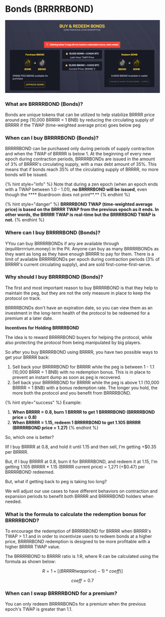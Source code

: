 # Bonds (BRRRRBOND)

![The "Pit", where you can interact with the protocol's bonding mechanism](<../.gitbook/assets/image (9).png>)

### What are BRRRRBOND (Bonds)?

Bonds are unique tokens that can be utilized to help stabilize BRRRR price around peg (10,000 BRRRR = 1 BNB) by reducing the circulating supply of BRRRR if the TWAP (time-weighted average price) goes below peg

### When can I buy BRRRRBOND (Bonds)?

BRRRRBOND can be purchased only during periods of supply contraction and when the TWAP of BRRRR is below 1. At the beginning of every new epoch during contraction periods, BRRRRBONDs are issued in the amount of 3% of BRRRR's circulating supply, with a max debt amount of 35%. This means that if bonds reach 35% of the circulating supply of BRRRR, no more bonds will be issued.&#x20;

{% hint style="info" %}
Note that during a zen epoch (when an epoch ends with a TWAP between 1.0 - 1.01), **no BRRRRBOND will be issued**, even though the **** Boardroom does not print**.**&#x20;
{% endhint %}

{% hint style="danger" %}
**BRRRRBOND TWAP (time-weighted average price) is based on the BRRRR TWAP from the previous epoch as it ends. In other words, the BRRRR TWAP is real-time but the BRRRRBOND TWAP is not.**
{% endhint %}

### Where can I buy BRRRRBOND (Bonds)?

YYou can buy BRRRRBONDs if any are available through (equilibrrrrium.money) in the Pit. Anyone can buy as many BRRRRBONDs as they want as long as they have enough BRRRR to pay for them. There is a limit of available BRRRRBONDs per epoch during contraction periods (3% of BRRRR's current circulating supply), and are sold first-come-first-serve.

### Why should I buy BRRRRBOND (Bonds)?

The first and most important reason to buy BRRRRBOND is that they help to maintain the peg, but they are not the only measure in place to keep the protocol on track.

&#x20;BRRRRBONDs don't have an expiration date, so you can view them as an investment in the long-term health of the protocol to be redeemed for a premium at a later date.&#x20;

**Incentives for Holding BRRRRBOND**&#x20;

The idea is to reward BRRRRBOND buyers for helping the protocol, while also protecting the protocol from being manipulated by big players.&#x20;

So after you buy BRRRRBOND using BRRRR, you have two possible ways to get your BRRRR back:

1. Sell back your BRRRRBOND for BRRRR while the peg is between 1 - 1.1 (10,000 BRRR = 1 BNB) with no redemption bonus. This is in place to prevent an instant dump as soon as peg is recovered.
2. Sell back your BRRRRBOND for BRRRR while the peg is above 1.1 (10,000 BRRRR = 1 BNB) with a bonus redemption rate. The longer you hold, the more both the protocol and you benefit from BRRRRBOND.



{% hint style="success" %}
Example:

1. **When BRRRR = 0.8, burn 1 BRRRR to get 1 BRRRRBOND (BRRRRBOND price = 0.8)**
2. **When BRRRR = 1.15, redeem 1 BRRRRBOND to get 1.105 BRRRR (BRRRRBOND price = 1.27)**
{% endhint %}

So, which one is better?

IIf I buy BRRRR at 0.8, and hold it until 1.15 and then sell, I'm getting +$0.35 per BRRRR.

&#x20;But, if I buy BRRRR at 0.8, burn it for BRRRRBOND, and redeem it at 1.15, I'm getting 1.105 BRRRR \* 1.15 (BRRRR current price) = 1,271 (+$0.47) per BRRRRBOND redeemed.

&#x20;But, what if getting back to peg is taking too long?&#x20;

We will adjust our use cases to have different behaviors on contraction and expansion periods to benefit both BRRRR and BRRRRBOND holders when needed.

### What is the formula to calculate the redemption bonus for BRRRRBOND?

To encourage the redemption of BRRRRBOND for BRRRR when BRRRR's TWAP > 1.1 and in order to incentivize users to redeem bonds at a higher price, BRRRRBOND redemption is designed to be more profitable with a higher BRRRR TWAP value.&#x20;

The BRRRRBOND to BRRRR ratio is 1:R, where R can be calculated using the formula as shown below:

$$
R=1+[(BRRRRtwapprice)-1)*coeff)]
$$

$$
coeff = 0.7
$$

### When can I swap BRRRRBOND for a premium?

You can only redeem BRRRRBONDs for a premium when the previous epoch's TWAP is greater than 1.1.
